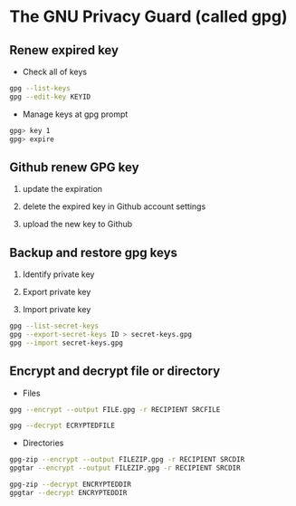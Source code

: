 # The GNU Privacy Guard (called gpg)

## Renew expired key
- Check all of keys
```bash
gpg --list-keys
gpg --edit-key KEYID
```

- Manage keys at gpg prompt
```bash
gpg> key 1
gpg> expire
```


## Github renew GPG key
1. update the expiration

2. delete the expired key in Github account settings

3. upload the new key to Github


## Backup and restore gpg keys
1. Identify private key

2. Export private key

3. Import private key

```bash
gpg --list-secret-keys
gpg --export-secret-keys ID > secret-keys.gpg
gpg --import secret-keys.gpg
```

## Encrypt and decrypt file or directory
- Files
```bash
gpg --encrypt --output FILE.gpg -r RECIPIENT SRCFILE
```

```bash
gpg --decrypt ECRYPTEDFILE
```

- Directories
```bash
gpg-zip --encrypt --output FILEZIP.gpg -r RECIPIENT SRCDIR
gpgtar --encrypt --output FILEZIP.gpg -r RECIPIENT SRCDIR
```

```bash
gpg-zip --decrypt ENCRYPTEDDIR
gpgtar --decrypt ENCRYPTEDDIR
```

